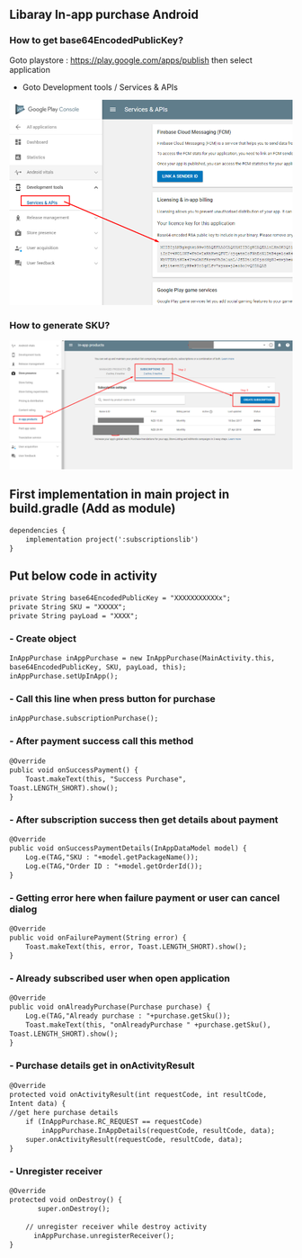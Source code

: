 ## Libaray In-app purchase Android

### How to get base64EncodedPublicKey?
Goto playstore : https://play.google.com/apps/publish
then select application  
- Goto Development tools / Services & APIs


![alt text](https://github.com/ankitgondaliya/sdkInAppPurchaseAndroid/blob/master/img/key.png)

### How to generate SKU?
![alt text](https://github.com/ankitgondaliya/sdkInAppPurchaseAndroid/blob/master/img/sku.png)

## First implementation in main project in build.gradle (Add as module)
```
dependencies {
    implementation project(':subscriptionslib')
}
```

## Put below code in activity
```
private String base64EncodedPublicKey = "XXXXXXXXXXXx";
private String SKU = "XXXXX";
private String payLoad = "XXXX";
```

### - Create object
``` 
InAppPurchase inAppPurchase = new InAppPurchase(MainActivity.this, base64EncodedPublicKey, SKU, payLoad, this);
inAppPurchase.setUpInApp();
```

### - Call this line when press button for purchase
```
inAppPurchase.subscriptionPurchase();
```

### - After payment success call this method
```
@Override
public void onSuccessPayment() {
    Toast.makeText(this, "Success Purchase", Toast.LENGTH_SHORT).show();
}
```

### - After subscription success then get details about payment
``` 
@Override
public void onSuccessPaymentDetails(InAppDataModel model) {
    Log.e(TAG,"SKU : "+model.getPackageName());
    Log.e(TAG,"Order ID : "+model.getOrderId());
}
```

### - Getting error here when failure payment or user can cancel dialog
``` 
@Override
public void onFailurePayment(String error) {
    Toast.makeText(this, error, Toast.LENGTH_SHORT).show();
}
```

### - Already subscribed user when open application 
``` 
@Override
public void onAlreadyPurchase(Purchase purchase) {
    Log.e(TAG,"Already purchase : "+purchase.getSku());
    Toast.makeText(this, "onAlreadyPurchase " +purchase.getSku(), Toast.LENGTH_SHORT).show();
}
```

### - Purchase details get in onActivityResult
``` 
@Override
protected void onActivityResult(int requestCode, int resultCode, Intent data) {
//get here purchase details
    if (InAppPurchase.RC_REQUEST == requestCode)
        inAppPurchase.InAppDetails(requestCode, resultCode, data);
    super.onActivityResult(requestCode, resultCode, data);
}
```


### - Unregister receiver
``` 
@Override
protected void onDestroy() {
       super.onDestroy();

	// unregister receiver while destroy activity
      inAppPurchase.unregisterReceiver();
}
```

